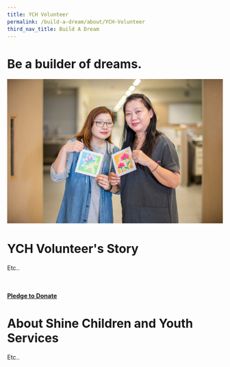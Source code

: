 ```yaml
---
title: YCH Volunteer
permalink: /build-a-dream/about/YCH-Volunteer
third_nav_title: Build A Dream
---
```


# Be a builder of dreams.  
<a href="www.marinabaysands.com/artsciencemuseum"> <img src="/images/BaD2.jpg" /></a>
# YCH Volunteer's Story

Etc.. 

<br>
<font color="orangered"><b><br><a href="www.marinabaysands.com/artsciencemuseum">Pledge to Donate</a></b></font>
<br>
      
# About Shine Children and Youth Services 
  
Etc..

